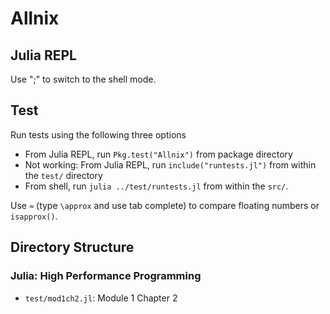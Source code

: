 # Allnix
## Julia REPL
Use ";" to switch to the shell mode.

## Test
Run tests using the following three options
* From Julia REPL, run `Pkg.test("Allnix")` from package directory
* Not working: From Julia REPL, run `include("runtests.jl")` from within the `test/` directory
* From shell, run `julia ../test/runtests.jl` from within the `src/`.

Use `≈` (type `\approx` and use tab complete) to compare floating numbers or `isapprox()`.
## Directory Structure
### Julia: High Performance Programming
* `test/mod1ch2.jl`: Module 1 Chapter 2
